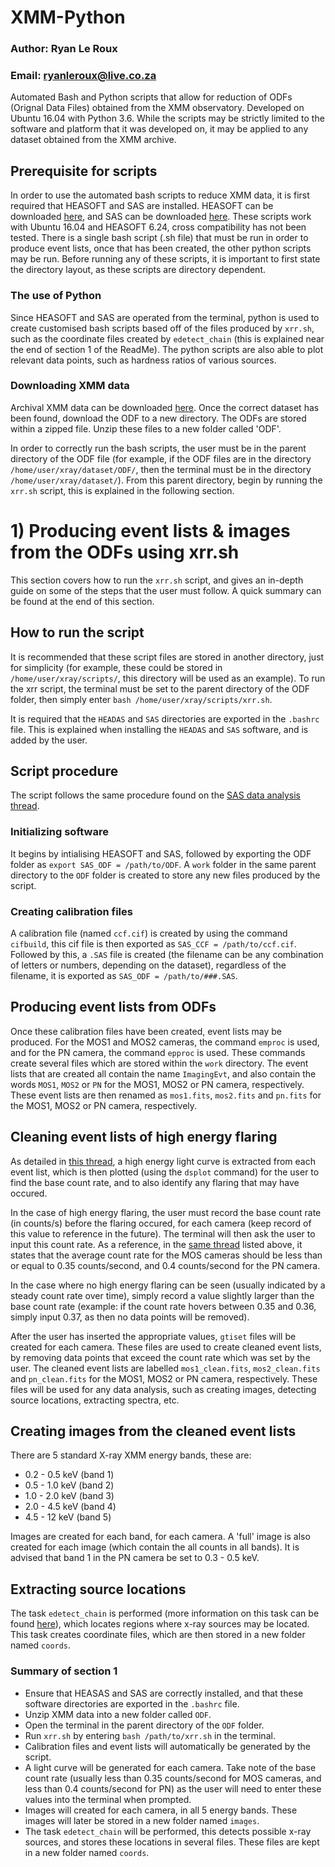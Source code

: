 # XMM-Python

### Author: Ryan Le Roux
### Email: ryanleroux@live.co.za

Automated Bash and Python scripts that allow for reduction of ODFs (Orignal Data Files) obtained from the XMM observatory. Developed on Ubuntu 16.04 with Python 3.6. While the scripts may be strictly limited to the software and platform that it was developed on, it may be applied to any dataset obtained from the XMM archive.

## Prerequisite for scripts

In order to use the automated bash scripts to reduce XMM data, it is first required that HEASOFT and SAS are installed. HEASOFT can be downloaded [here](https://heasarc.gsfc.nasa.gov/lheasoft/install.html), and SAS can be downloaded [here](https://www.cosmos.esa.int/web/xmm-newton/sas-download). These scripts work with Ubuntu 16.04 and HEASOFT 6.24, cross compatibility has not been tested.
There is a single bash script (.sh file) that must be run in order to produce event lists, once that has been created, the other python scripts may be run. Before running any of these scripts, it is important to first state the directory layout, as these scripts are directory dependent. 

### The use of Python

Since HEASOFT and SAS are operated from the terminal, python is used to create customised bash scripts based off of the files produced by `xrr.sh`, such as the coordinate files created by `edetect_chain` (this is explained near the end of section 1 of the ReadMe). The python scripts are also able to plot relevant data points, such as hardness ratios of various sources.

### Downloading XMM data

Archival XMM data can be downloaded [here](http://nxsa.esac.esa.int/nxsa-web/#search). Once the correct dataset has been found, download the ODF to a new directory. The ODFs are stored within a zipped file. Unzip these files to a new folder called 'ODF'. 

In order to correctly run the bash scripts, the user must be in the parent directory of the ODF file (for example, if the ODF files are in the directory `/home/user/xray/dataset/ODF/`, then the terminal must be in the directory `/home/user/xray/dataset/`). From this parent directory, begin by running the `xrr.sh` script, this is explained in the following section. 

# 1) Producing event lists & images from the ODFs using xrr.sh

This section covers how to run the `xrr.sh` script, and gives an in-depth guide on some of the steps that the user must follow. A quick summary can be found at the end of this section.

## How to run the script

It is recommended that these script files are stored in another directory, just for simplicity (for example, these could be stored in `/home/user/xray/scripts/`, this directory will be used as an example). To run the xrr script, the terminal must be set to the parent directory of the ODF folder, then simply enter `bash /home/user/xray/scripts/xrr.sh`.

It is required that the `HEADAS` and `SAS` directories are exported in the `.bashrc` file. This is explained when installing the `HEADAS` and `SAS` software, and is added by the user.

## Script procedure

The script follows the same procedure found on the [SAS data analysis thread](https://www.cosmos.esa.int/web/xmm-newton/sas-threads). 

### Initializing software

It begins by intialising HEASOFT and SAS, followed by exporting the ODF folder as `export SAS_ODF = /path/to/ODF`. A `work` folder in the same parent directory to the `ODF` folder is created to store any new files produced by the script.

### Creating calibration files

A calibration file (named `ccf.cif`) is created by using the command `cifbuild`, this cif file is then exported as `SAS_CCF = /path/to/ccf.cif`. Followed by this, a `.SAS` file is created (the filename can be any combination of letters or numbers, depending on the dataset), regardless of the filename, it is exported as `SAS_ODF = /path/to/###.SAS`. 

## Producing event lists from ODFs

Once these calibration files have been created, event lists may be produced. For the MOS1 and MOS2 cameras, the command `emproc` is used, and for the PN camera, the command `epproc` is used. These commands create several files which are stored within the `work` directory. The event lists that are created all contain the name `ImagingEvt`, and also contain the words `MOS1`, `MOS2` or `PN` for the MOS1, MOS2 or PN camera, respectively. These event lists are then renamed as `mos1.fits`, `mos2.fits` and `pn.fits` for the MOS1, MOS2 or PN camera, respectively.

## Cleaning event lists of high energy flaring

As detailed in [this thread](https://www.cosmos.esa.int/web/xmm-newton/sas-thread-epic-filterbackground), a high energy light curve is extracted from each event list, which is then plotted (using the `dsplot` command) for the user to find the base count rate, and to also identify any flaring that may have occured. 

In the case of high energy flaring, the user must record the base count rate (in counts/s) before the flaring occured, for each camera (keep record of this value to reference in the future). The terminal will then ask the user to input this count rate. As a reference, in the [same thread](https://www.cosmos.esa.int/web/xmm-newton/sas-thread-epic-filterbackground) listed above, it states that the average count rate for the MOS cameras should be less than or equal to 0.35 counts/second, and 0.4 counts/second for the PN camera. 

In the case where no high energy flaring can be seen (usually indicated by a steady count rate over time), simply record a value slightly larger than the base count rate (example: if the count rate hovers between 0.35 and 0.36, simply input 0.37, as then no data points will be removed).

After the user has inserted the appropriate values, `gtiset` files will be created for each camera. These files are used to create cleaned event lists, by removing data points that exceed the count rate which was set by the user. The cleaned event lists are labelled `mos1_clean.fits`, `mos2_clean.fits` and `pn_clean.fits` for the MOS1, MOS2 or PN camera, respectively. These files will be used for any data analysis, such as creating images, detecting source locations, extracting spectra, etc.

## Creating images from the cleaned event lists

There are 5 standard X-ray XMM energy bands, these are:
- 0.2 - 0.5 keV (band 1)
- 0.5 - 1.0 keV (band 2)
- 1.0 - 2.0 keV (band 3)
- 2.0 - 4.5 keV (band 4)
- 4.5 - 12 keV (band 5)

Images are created for each band, for each camera. A 'full' image is also created for each image (which contain the all counts in all bands). It is advised that band 1 in the PN camera be set to 0.3 - 0.5 keV. 

## Extracting source locations

The task `edetect_chain` is performed (more information on this task can be found [here](https://www.cosmos.esa.int/web/xmm-newton/sas-thread-src-find)), which locates regions where x-ray sources may be located. This task creates coordinate files, which are then stored in a new folder named `coords`. 

### Summary of section 1

- Ensure that HEASAS and SAS are correctly installed, and that these software directories are exported in the `.bashrc` file.
- Unzip XMM data into a new folder called `ODF`.
- Open the terminal in the parent directory of the `ODF` folder.
- Run `xrr.sh` by entering `bash /path/to/xrr.sh` in the terminal.
- Calibration files and event lists will automatically be generated by the script.
- A light curve will be generated for each camera. Take note of the base count rate (usually less than 0.35 counts/second for MOS cameras, and less than 0.4 counts/second for PN) as the user will need to enter these values into the terminal when prompted.
- Images will created for each camera, in all 5 energy bands. These images will later be stored in a new folder named `images`.
- The task `edetect_chain` will be performed, this detects possible x-ray sources, and stores these locations in several files. These files are kept in a new folder named `coords`.
